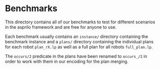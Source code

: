 # Benchmarks
This directory contains all of our benchmarks to test for different scenarios in the asprilo framework and are free for anyone to use.

Each benchmark usually contains an `instance/` directory containing the benchmark instance and a `plans/` directory containing the individual plans for each robot `plan_rX.lp` as well as a full plan for all robots `full_plan.lp`.

The `occurs/2` predicate in the plans have been renamed to `occurs_/2` in order to work with them in our encoding for the plan merging.  
